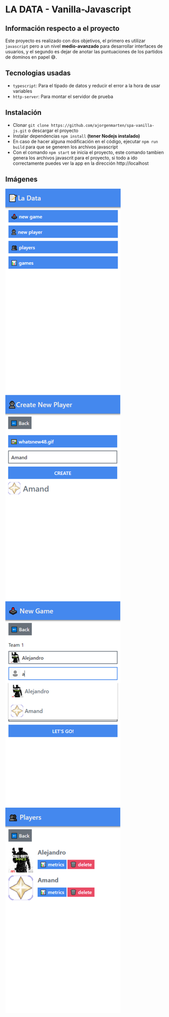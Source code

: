# LA DATA - Vanilla-Javascript

## Información respecto a el proyecto

Este proyecto es realizado con dos objetivos, el primero es utilizar `javascript` pero a un nivel **medio-avanzado** para desarrollar interfaces de usuarios, y el segundo es dejar de anotar las puntuaciones de los partidos de dominos en papel 😅.

## Tecnologias usadas

+ `typescript`: Para el tipado de datos y reducir el error a la hora de usar variables
+ `http-server`: Para montar el servidor de prueba

## Instalación

+ Clonar `git clone https://github.com/ajorgenmarten/spa-vanilla-js.git` o descargar el proyecto
+ Instalar dependencias `npm install` **(tener Nodejs instalado)**
+ En caso de hacer alguna modificación en el código, ejecutar `npm run build` para que se generen los archivos javascript
+ Con el comando `npm start` se inicia el proyecto, este comando tambien genera los archivos javascrit para el proyecto, si todo a ido correctamente puedes ver la app en la dirección http://localhost

## Imágenes

<img src="./src/assets/home.png" height="640">
<img src="./src/assets/new-player.png" height="640">
<img src="./src/assets/new-game.png" height="640">
<img src="./src/assets/players.png" height="640">